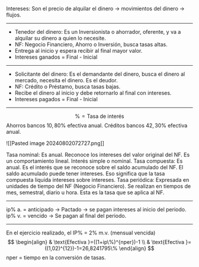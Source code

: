 Intereses: Son el precio de alquilar el dinero -> movimientos del dinero -> flujos.
___
- Tenedor del dinero: Es un Inversionista o ahorrador, oferente, y va a alquilar su dinero a quien lo necesite.
- NF: Negocio Financiero, Ahorro o Inversión, busca tasas altas.
- Entrega al inicio y espera recibir al final mayor valor.
- Intereses ganados = Final - Inicial
___
- Solicitante del dinero: Es el demandante del dinero, busca el dinero al mercado, necesita el dinero. Es el deudor.
- NF: Crédito o Préstamo, busca tasas bajas.
- Recibe el dinero al inicio y debe retornarlo al final con intereses.
- Intereses pagados = Final - Inicial
___
$$
\%=\text{Tasa de interés}
$$
Ahorros bancos $10,80\%$ efectiva anual.
Créditos bancos $42,30\%$ efectiva anual.

![[Pasted image 20240802072727.png]]

Tasa nominal: Es anual. Reconoce los intereses del valor original del NF. Es un comportamiento lineal. Interés simple o nominal.
Tasa compuesta: Es anual. Es el interés que se reconoce sobre el saldo acumulado del NF. El saldo acumulado puede tener intereses. Eso significa que la tasa compuesta liquida intereses sobre intereses.
Tasa periódica: Expresada en unidades de tiempo del NF (Negocio Financiero). Se realizan en tiempos de mes, semestral, diario u hora. Esta es la tasa que se aplica al NF.
___
ip% a. = anticipado -> Pactado -> se pagan intereses al inicio del periodo.
ip% v. = vencido -> Se pagan al final del periodo.
___
En el ejercicio realizado, el IP% = 2% m.v. (mensual vencida)
$$
\begin{align}
& \text{Efectiva }=((1+ip\%)^{nper})-1 \\
& \text{Efectiva }=((1,02)^{12})-1=26,8241795\%
\end{align}
$$
nper = tiempo en la conversión de tasas.